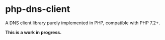 # php-dns-client

A DNS client library purely implemented in PHP, compatible with PHP 7.2+.

**This is a work in progress.**
